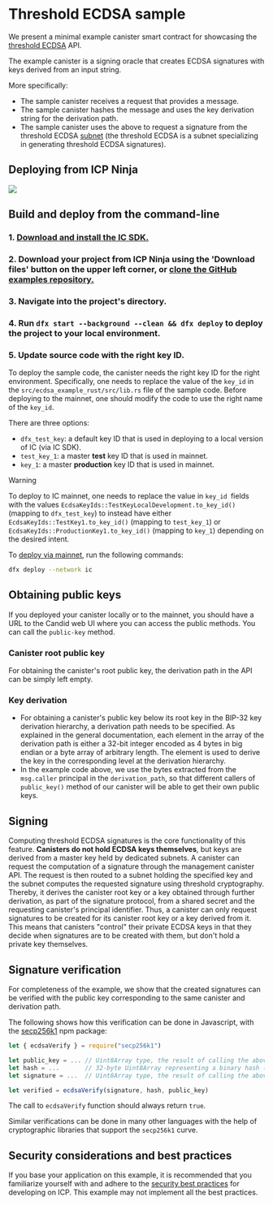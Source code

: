# Threshold ECDSA sample

We present a minimal example canister smart contract for showcasing the [threshold ECDSA](https://internetcomputer.org/docs/building-apps/network-features/signatures/t-ecdsa) API.

The example canister is a signing oracle that creates ECDSA signatures with keys derived from an input string.

More specifically:

- The sample canister receives a request that provides a message.
- The sample canister hashes the message and uses the key derivation string for the derivation path.
- The sample canister uses the above to request a signature from the threshold ECDSA [subnet](https://wiki.internetcomputer.org/wiki/Subnet_blockchain) (the threshold ECDSA is a subnet specializing in generating threshold ECDSA signatures).

## Deploying from ICP Ninja

[![](https://icp.ninja/assets/open.svg)](https://icp.ninja/editor?g=https://github.com/dfinity/examples/tree/master/rust/threshold-ecdsa)

## Build and deploy from the command-line

### 1. [Download and install the IC SDK.](https://internetcomputer.org/docs/building-apps/getting-started/install)

### 2. Download your project from ICP Ninja using the 'Download files' button on the upper left corner, or [clone the GitHub examples repository.](https://github.com/dfinity/examples/)

### 3. Navigate into the project's directory.

### 4. Run `dfx start --background --clean && dfx deploy` to deploy the project to your local environment. 

### 5. Update source code with the right key ID.

To deploy the sample code, the canister needs the right key ID for the right environment. Specifically, one needs to replace the value of the `key_id` in the `src/ecdsa_example_rust/src/lib.rs` file of the sample code. Before deploying to the mainnet, one should modify the code to use the right name of the `key_id`.

There are three options:

* `dfx_test_key`: a default key ID that is used in deploying to a local version of IC (via IC SDK).
* `test_key_1`: a master **test** key ID that is used in mainnet.
* `key_1`: a master **production** key ID that is used in mainnet.

> [!WARNING]
> To deploy to IC mainnet, one needs to replace the value in `key_id `fields with the values `EcdsaKeyIds::TestKeyLocalDevelopment.to_key_id()` (mapping to `dfx_test_key`) to instead have either `EcdsaKeyIds::TestKey1.to_key_id()` (mapping to `test_key_1`) or `EcdsaKeyIds::ProductionKey1.to_key_id()` (mapping to `key_1`) depending on the desired intent.

To [deploy via mainnet](https://internetcomputer.org/docs/current/developer-docs/setup/deploy-mainnet.md), run the following commands:

```bash
dfx deploy --network ic
```

## Obtaining public keys

If you deployed your canister locally or to the mainnet, you should have a URL to the Candid web UI where you can access the public methods. You can call the `public-key` method.

### Canister root public key

For obtaining the canister's root public key, the derivation path in the API can be simply left empty.

### Key derivation

-   For obtaining a canister's public key below its root key in the BIP-32 key derivation hierarchy, a derivation path needs to be specified. As explained in the general documentation, each element in the array of the derivation path is either a 32-bit integer encoded as 4 bytes in big endian or a byte array of arbitrary length. The element is used to derive the key in the corresponding level at the derivation hierarchy.
-   In the example code above, we use the bytes extracted from the `msg.caller` principal in the `derivation_path`, so that different callers of `public_key()` method of our canister will be able to get their own public keys.

## Signing

Computing threshold ECDSA signatures is the core functionality of this feature. **Canisters do not hold ECDSA keys themselves**, but keys are derived from a master key held by dedicated subnets. A canister can request the computation of a signature through the management canister API. The request is then routed to a subnet holding the specified key and the subnet computes the requested signature using threshold cryptography. Thereby, it derives the canister root key or a key obtained through further derivation, as part of the signature protocol, from a shared secret and the requesting canister's principal identifier. Thus, a canister can only request signatures to be created for its canister root key or a key derived from it. This means that canisters "control" their private ECDSA keys in that they decide when signatures are to be created with them, but don't hold a private key themselves.

## Signature verification

For completeness of the example, we show that the created signatures can be verified with the public key corresponding to the same canister and derivation path.

The following shows how this verification can be done in Javascript, with the [secp256k1](https://www.npmjs.com/package/secp256k1) npm package:

```javascript
let { ecdsaVerify } = require("secp256k1")

let public_key = ... // Uint8Array type, the result of calling the above canister "public_key" function.
let hash = ...       // 32-byte Uint8Array representing a binary hash (e.g. sha256).
let signature = ...  // Uint8Array type, the result of calling the above canister "sign" function on `hash`.

let verified = ecdsaVerify(signature, hash, public_key)
```

The call to `ecdsaVerify` function should always return `true`.

Similar verifications can be done in many other languages with the help of cryptographic libraries that support the `secp256k1` curve.

## Security considerations and best practices

If you base your application on this example, it is recommended that you familiarize yourself with and adhere to the [security best practices](https://internetcomputer.org/docs/building-apps/security/overview) for developing on ICP. This example may not implement all the best practices.
